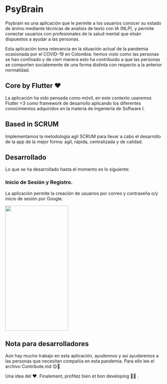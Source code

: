 # PsyBrain
Psybrain es una aplicación que le permite a los usuarios conocer su estado de ánimo mediante técnicas de analisis de texto con IA (NLP), y permite conectar usuarios con profesionales de la salud mental que etsán dispuestos a ayudar a las personas. </br>

Esta aplicación toma relevancia en la situación actual de la pandemia ocasionada por el COVID-19 en Colombia: hemos visto como las personas se han confinado y de ciert manera esto ha contribuido a que las personas se comporten socialemente de una forma distinta con respecto a la anterior normalidad. 

## Core by Flutter ❤

La aplicación ha sido pensada como móvil, en este contexto usaremos Flutter <3 como framework de desarrollo aplicando los diferentes conocimientos adquiridos en la materia de Ingeniería de Software I.

## Based in SCRUM

Implementamos la metodología agil SCRUM para llevar a cabo el desarrollo de la app de la mejor forma: agil, rápida, centralizada y de calidad. 

## Desarrollado

Lo que se ha desarrollado hasta el momento es lo siguiente:
### Inicio de Sesión y Registro.
La aplicación permite la creación de usuarios por correo y contraseña o/y inicio de sesión por Google.

<img src="https://drive.google.com/uc?export=view&id=1teahjF383Hpv4VuDozFKGP6ylUeCDzwI&authuser=0"  width="200" height="400" />



## Nota para desarrolladores

Aún hay mucho trabajo en esta aplicación, ayudennos y así ayudaremos a las personas que necesitan compañia en esta pandemia. Para ello lee el archivo Contribute.md 😊💪 </br>

Una idea del ❤. Finalement, profitez bien et bon developing 💯💯 . 
